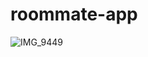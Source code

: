 # roommate-app
![IMG_9449](https://user-images.githubusercontent.com/40870423/61175799-742e4900-a583-11e9-9a3a-6354a9887186.jpg)
